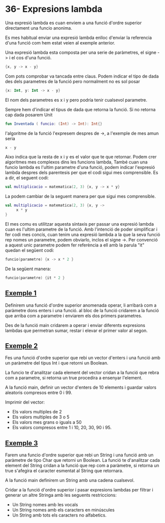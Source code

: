# 36- Expresions lambda

Una expresió lambda es cuan enviem a una funció d'ordre superior directament una funcio anonima.

Es mes habitual enviar una expresió lambda enlloc d'enviar la referencia d'una funció com hem estat veien al exemple anterior.

Una expresió lambda esta composta per una serie de paràmetres, el signe -> i el cos d'una funció.

```kotlin
{x, y -> x - y}
```

Com pots comprobar va tancada entre claus. Podem indicar el tipo de dada des dels parametres de la funció pero normalment no es sol posar

```kotlin
{x: Int, y: Int -> x - y}
```

El nom dels parametres es x i y pero podría tenir cualsevol parametre. 

Sempre hem d'indicar el tipus de dada que retorna la funció. Si no retorna cap dada posarem Unit

```kotlin
fun Inventada ( funcio: (Int) -> Int): Int{}
```
l'algoritme de la funció l'expresem despres de ->, a l'exemple de mes amun seria

```kotlin
x - y
```

Aixo indica que la resta de x i y es el valor que te que retornar. Podem crer algoritmes mes complexos dins les funcions lambda, També cuan una funcio lambda es l'ultim parametre d'una funció, podem indicar l'expresió lambda despres dels parentesis per que el codi sigui mes comprensible. Es a dir, el seguent codi:

```kotlin
val multiplicacio = matematica(2, 3) {x, y -> x * y}
```

La podem cambiar de la seguent manera per que sigui mes comprensible.

```kotlin
val multiplicacio = matematica(2, 3) {x, y ->
	 x * y
}
```

El mes comu es utilitzar aquesta síntaxis per passar una expresió lambda cuan es l'ultim parametre de la funció. Amb l'intenció de poder simplificar i fer codi mes concís, cuan tenim una expresió lambda a la que la seva funció rep nomes un parametre, podem obviarlo, inclos el signe ->. Per convenció a aquest unic parametre podem fer referència a ell amb la parula "it" quedan el següent codi:

```kotlin
funcio(parametre) {x -> x * 2 }
```

De la següent manera:

```kotlin
funcio(parametre) {it * 2 }
```


## [Exemple 1](https://github.com/marcmoiagese/curskotlin/blob/master/36-Expresions_lambda/Exemple1/src/main/kotlin/Main.kt)

Definirem una funció d'ordre superior anomenada operar, li arribarà com a paràmetre dons enters i una funció. al bloc de la funció cridarem a la funció que arriba com a parametre i enviarem els dos primers parametres.

Des de la funció main cridarem a operar i enviar diferents expresions lambdas que permetran sumar, restar i elevar el primer valor al segon.

## [Exemple 2](https://github.com/marcmoiagese/curskotlin/blob/master/36-Expresions_lambda/Exemple2/src/main/kotlin/Main.kt)

Fes una funció d'ordre superior que rebi un vector d'enters i una funció amb un paràmetre del tipus Int i que retorni un Boolean.

La funcio te d'analitzar cada element del vector cridan a la funció que rebra com a parametre, si retorna un true procedira a ensenyar l'element.

A la funció main, definir un vector d'enters de 10 elements i guardar valors aleatoris compresos entre 0 i 99.

Imprimir del vector:
- Els valors multiples de 2
- Els valors multiples de 3 o 5
- Els valors mes grans o iguals a 50
- Els valors compresos entre 1 i 10, 20, 30, 90 i 95.

## [Exemple 3]()

Farem una funcio d'ordre superior que rebi un String i una funció amb un paràmetre de tipo Char que retorni un Boolean. La funció te d'analitzar cada element del String cridan a la funció que rep com a paràmetre, si retorna un true s'afegira el caracter esmentat al String que retornara.

A la funció main definirem un String amb una cadena cualsevol.

Cridar a la funció d'ordre superior i pasar expresions lambdas per filtrar i generar un altre Stringa amb les seguents restriccions:
- Un String nomes amb les vocals
- Un String nomes amb els caracters en minúscules
- Un String amb tots els caracters no alfabetics.
